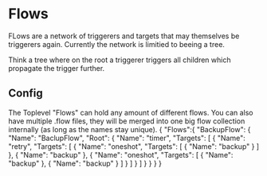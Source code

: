 # Flows
FLows are a network of triggerers and targets that may themselves be triggerers again.
Currently the network is limitied to beeing a tree.

Think a tree where on the root a triggerer triggers all children which propagate the trigger further.

## Config
The Toplevel "Flows" can hold any amount of different flows. You can also have multiple .flow files, they will be merged into one 
big flow collection internally (as long as the names stay unique).
{
    "Flows":{
        "BackupFlow": {
            "Name": "BaclupFlow",
            "Root": {
                "Name": "timer",
                "Targets": [
                    {
                        "Name": "retry",
                        "Targets": [
                            {
                                "Name": "oneshot",
                                "Targets": [
                                    {
                                        "Name": "backup"
                                    }
                                ]
                            },
                            {
                                "Name": "backup"
                            },
                            {
                                "Name": "oneshot",
                                "Targets": [
                                    {
                                        "Name": "backup"
                                    },
                                    {
                                        "Name": "backup"
                                    }
                                ]
                            }
                        ] 
                    }
                ]
            }
        }
    }
}